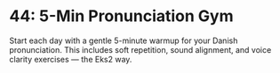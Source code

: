 # 44: 5-Min Pronunciation Gym

Start each day with a gentle 5-minute warmup for your Danish pronunciation. This includes soft repetition, sound alignment, and voice clarity exercises — the Eks2 way.
